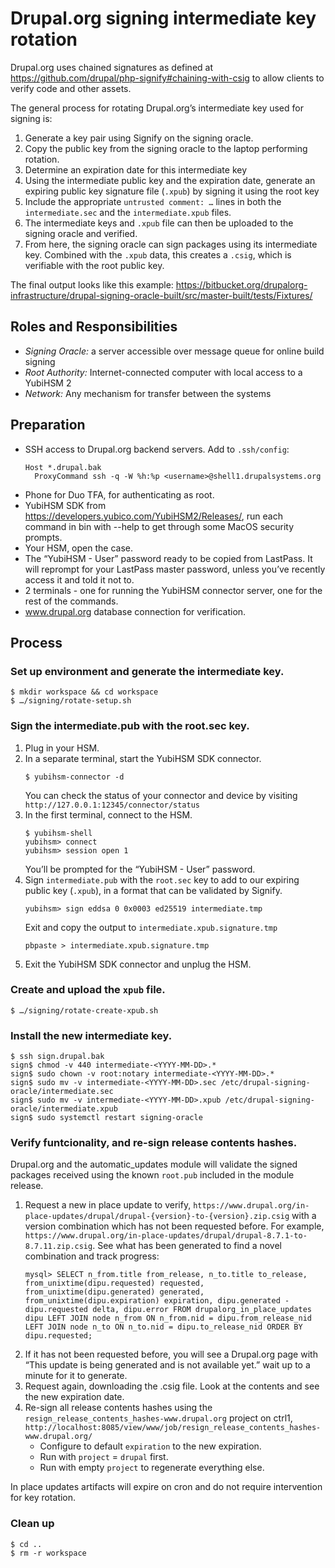 # Drupal.org signing intermediate key rotation

Drupal.org uses chained signatures as defined at https://github.com/drupal/php-signify#chaining-with-csig to allow clients to verify code and other assets.

The general process for rotating Drupal.org’s intermediate key used for signing is:

1. Generate a key pair using Signify on the signing oracle.
2. Copy the public key from the signing oracle to the laptop performing rotation.
3. Determine an expiration date for this intermediate key
4. Using the intermediate public key and the expiration date, generate an expiring public key signature file (`.xpub`) by signing it using the root key
5. Include the appropriate `untrusted comment: …` lines in both the `intermediate.sec` and the `intermediate.xpub` files.
6. The intermediate keys and `.xpub` file can then be uploaded to the signing oracle and verified.
7. From here, the signing oracle can sign packages using its intermediate key. Combined with the `.xpub` data, this creates a `.csig`, which is verifiable with the root public key.

The final output looks like this example: https://bitbucket.org/drupalorg-infrastructure/drupal-signing-oracle-built/src/master-built/tests/Fixtures/ 


## Roles and Responsibilities

- *Signing Oracle:* a server accessible over message queue for online build signing
- *Root Authority:* Internet-connected computer with local access to a YubiHSM 2
- *Network:* Any mechanism for transfer between the systems


## Preparation

- SSH access to Drupal.org backend servers. Add to `.ssh/config`:
  ```
  Host *.drupal.bak
    ProxyCommand ssh -q -W %h:%p <username>@shell1.drupalsystems.org
  ```
- Phone for Duo TFA, for authenticating as root.
- YubiHSM SDK from https://developers.yubico.com/YubiHSM2/Releases/, run each command in bin with --help to get through some MacOS security prompts.
- Your HSM, open the case.
- The “YubiHSM - User” password ready to be copied from LastPass. It will reprompt for your LastPass master password, unless you’ve recently access it and told it not to.
- 2 terminals - one for running the YubiHSM connector server, one for the rest of the commands.
- www.drupal.org database connection for verification.


## Process

### Set up environment and generate the intermediate key.

```
$ mkdir workspace && cd workspace
$ …/signing/rotate-setup.sh
```

### Sign the intermediate.pub with the root.sec key.

1. Plug in your HSM.
2. In a separate terminal, start the YubiHSM SDK connector.
   ```
   $ yubihsm-connector -d
   ```
   You can check the status of your connector and device by visiting `http://127.0.0.1:12345/connector/status`
3. In the first terminal, connect to the HSM.
   ```
   $ yubihsm-shell
   yubihsm> connect
   yubihsm> session open 1
   ```
   You’ll be prompted for the “YubiHSM - User” password.
4. Sign `intermediate.pub` with the `root.sec` key to add to our expiring public key (`.xpub`), in a format that can be validated by Signify.
   ```
   yubihsm> sign eddsa 0 0x0003 ed25519 intermediate.tmp
   ```
   Exit and copy the output to `intermediate.xpub.signature.tmp`
   ```
   pbpaste > intermediate.xpub.signature.tmp
   ```
5. Exit the YubiHSM SDK connector and unplug the HSM.

### Create and upload the `xpub` file.

```
$ …/signing/rotate-create-xpub.sh
```

### Install the new intermediate key.

```
$ ssh sign.drupal.bak
sign$ chmod -v 440 intermediate-<YYYY-MM-DD>.*
sign$ sudo chown -v root:notary intermediate-<YYYY-MM-DD>.*
sign$ sudo mv -v intermediate-<YYYY-MM-DD>.sec /etc/drupal-signing-oracle/intermediate.sec
sign$ sudo mv -v intermediate-<YYYY-MM-DD>.xpub /etc/drupal-signing-oracle/intermediate.xpub
sign$ sudo systemctl restart signing-oracle
```

### Verify funtcionality, and re-sign release contents hashes.

Drupal.org and the automatic_updates module will validate the signed packages received using the known `root.pub` included in the module release.

1. Request a new in place update to verify, `https://www.drupal.org/in-place-updates/drupal/drupal-{version}-to-{version}.zip.csig` with a version combination which has not been requested before. For example, `https://www.drupal.org/in-place-updates/drupal/drupal-8.7.1-to-8.7.11.zip.csig`. See what has been generated to find a novel combination and track progress:
   ```
   mysql> SELECT n_from.title from_release, n_to.title to_release, from_unixtime(dipu.requested) requested, from_unixtime(dipu.generated) generated, from_unixtime(dipu.expiration) expiration, dipu.generated - dipu.requested delta, dipu.error FROM drupalorg_in_place_updates dipu LEFT JOIN node n_from ON n_from.nid = dipu.from_release_nid LEFT JOIN node n_to ON n_to.nid = dipu.to_release_nid ORDER BY dipu.requested;
   ```
2. If it has not been requested before, you will see a Drupal.org page with “This update is being generated and is not available yet.” wait up to a minute for it to generate.
3. Request again, downloading the .csig file. Look at the contents and see the new expiration date.
4. Re-sign all release contents hashes using the `resign_release_contents_hashes-www.drupal.org` project on ctrl1, `http://localhost:8085/view/www/job/resign_release_contents_hashes-www.drupal.org/`
   - Configure to default `expiration` to the new expiration.
   - Run with `project` = `drupal` first.
   - Run with empty `project` to regenerate everything else.

In place updates artifacts will expire on cron and do not require intervention for key rotation.

### Clean up

```
$ cd ..
$ rm -r workspace
```
